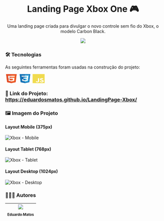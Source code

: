 <h1 align="center"> Landing Page Xbox One 🎮</h1>

<p align="center">Uma landing page criada para divulgar o novo controle sem fio do Xbox, o modelo Carbon Black.</p>

<p align="center">
  <img src="http://img.shields.io/static/v1?label=STATUS&message=CONCLUIDO&color=GREEN&style=for-the-badge"/>
</p>

### 🛠 Tecnologias

As seguintes ferramentas foram usadas na construção do projeto:

<div style="display: inline_block">
  <img align="center" alt="Du-HTML" height="30" width="40" src="https://raw.githubusercontent.com/devicons/devicon/master/icons/html5/html5-original.svg">
  <img align="center" alt="Du-CSS" height="30" width="40" src="https://raw.githubusercontent.com/devicons/devicon/master/icons/css3/css3-original.svg">
  <img align="center" alt="Du-Js" height="30" width="40" src="https://raw.githubusercontent.com/devicons/devicon/master/icons/javascript/javascript-plain.svg">
</div>

### 🔗 Link do Projeto: https://eduardosmatos.github.io/LandingPage-Xbox/

### 🖼️ Imagem do Projeto
#### Layout Mobile (375px)
![Xbox - Mobile](https://user-images.githubusercontent.com/27296909/194684618-f7d6aaae-b904-4869-b9e5-27e1daf89e03.png)

#### Layout Tablet (768px)
![Xbox - Tablet](https://user-images.githubusercontent.com/27296909/194684660-fccce9a0-d4aa-45cc-a8bd-12f9ef0ce64c.png)

#### Layout Desktop (1024px)
![Xbox - Desktop](https://user-images.githubusercontent.com/27296909/194684672-50e1703c-1d39-4587-a46e-f4f1a7a7bfcf.png)

### 🧑🏻‍💻 Autores

| [<img src="https://user-images.githubusercontent.com/27296909/194435978-25df968b-3402-463c-8517-735d959a37c4.jpg" width=115px ><br><sub>Eduardo Matos</sub>](https://github.com/eduardosmatos) |  
| :---: |
